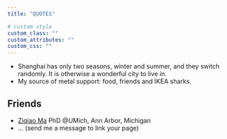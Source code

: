 ```yaml
---
title: "QUOTES"

# custom style
custom_class: "" 
custom_attributes: "" 
custom_css: ""
---
```

- Shanghai has only two seasons, winter and summer, and they switch randomly. It is otherwise a wonderful city to live in. 
- My source of metal support: food, friends and IKEA sharks. 

## Friends

- <a href="https://mars-tin.github.io/">Ziqiao Ma</a> PhD @UMich, Ann Arbor, Michigan
- ... (send me a message to link your page)
